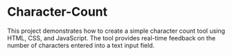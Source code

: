 # Character-Count
This project demonstrates how to create a simple character count tool using HTML, CSS, and JavaScript. The tool provides real-time feedback on the number of characters entered into a text input field.
